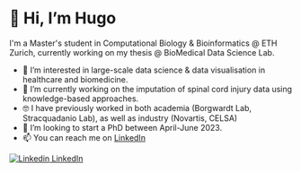 # 👋 Hi, I’m Hugo

I'm a Master's student in Computational Biology & Bioinformatics @ ETH Zurich, currently working on my thesis @ BioMedical Data Science Lab.
- 👀 I’m interested in large-scale data science & data visualisation in healthcare and biomedicine.
- 🌱 I’m currently working on the imputation of spinal cord injury data using knowledge-based approaches.
- 🤓 I have previously worked in both academia (Borgwardt Lab, Stracquadanio Lab), as well as industry (Novartis, CELSA)
- 💞️ I’m looking to start a PhD between April-June 2023.
- 📫 You can reach me on <a href=https://www.linkedin.com/in/madgehugo>LinkedIn</a>

[![Linkedin](https://i.stack.imgur.com/gVE0j.png) LinkedIn](https://www.linkedin.com/in/madgehugo)

<!---
madgehugo/madgehugo is a ✨ special ✨ repository because its `README.md` (this file) appears on your GitHub profile.
You can click the Preview link to take a look at your changes.
--->
